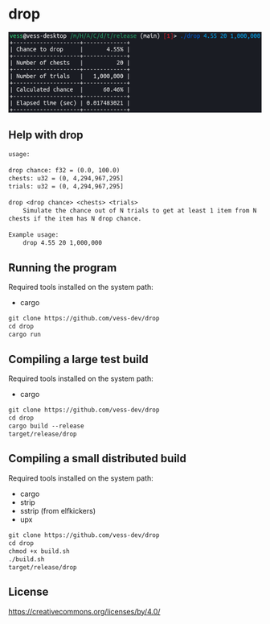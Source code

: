 # drop

![Example](example.png)

## Help with drop

```
usage:

drop chance: f32 = (0.0, 100.0)
chests: u32 = (0, 4,294,967,295]
trials: u32 = (0, 4,294,967,295]

drop <drop chance> <chests> <trials>
	Simulate the chance out of N trials to get at least 1 item from N chests if the item has N drop chance.

Example usage:
	drop 4.55 20 1,000,000
```

## Running the program

Required tools installed on the system path:
- cargo

```
git clone https://github.com/vess-dev/drop
cd drop
cargo run
```

## Compiling a large test build

Required tools installed on the system path:
- cargo

```
git clone https://github.com/vess-dev/drop
cd drop
cargo build --release
target/release/drop
```

## Compiling a small distributed build

Required tools installed on the system path:
- cargo
- strip
- sstrip (from elfkickers)
- upx

```
git clone https://github.com/vess-dev/drop
cd drop
chmod +x build.sh
./build.sh
target/release/drop
```

## License

https://creativecommons.org/licenses/by/4.0/